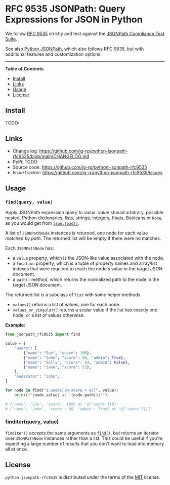 # RFC 9535 JSONPath: Query Expressions for JSON in Python

We follow [RFC 9535](https://datatracker.ietf.org/doc/html/rfc9535) strictly and test against the [JSONPath Compliance Test Suite](https://github.com/jsonpath-standard/jsonpath-compliance-test-suite).

See also [Python JSONPath](https://github.com/jg-rp/python-jsonpath), which also follows RFC 9535, but with additional features and customization options.

---

**Table of Contents**

- [Install](#install)
- [Links](#links)
- [Usage](#usage)
- [License](#license)

## Install

TODO:

## Links

- Change log: https://github.com/jg-rp/python-jsonpath-rfc9535/blob/main/CHANGELOG.md
- PyPi: TODO
- Source code: https://github.com/jg-rp/python-jsonpath-rfc9535
- Issue tracker: https://github.com/jg-rp/python-jsonpath-rfc9535/issues

## Usage

### `find(query, value)`

Apply JSONPath expression _query_ to _value_. _value_ should arbitrary, possible nested, Python dictionaries, lists, strings, integers, floats, Booleans or `None`, as you would get from [`json.load()`](https://docs.python.org/3/library/json.html#json.load).

A list of `JSONPathNode` instances is returned, one node for each value matched by _path_. The returned list will be empty if there were no matches.

Each `JSONPathNode` has:

- a `value` property, which is the JSON-like value associated with the node.
- a `location` property, which is a tuple of property names and array/list indexes that were required to reach the node's value in the target JSON document.
- a `path()` method, which returns the normalized path to the node in the target JSON document.

The returned list is a subclass of `list` with some helper methods.

- `values()` returns a list of values, one for each node.
- `values_or_singular()` returns a scalar value if the list has exactly one node, or a list of values otherwise.

**Example:**

```python
from jsonpath_rfc9535 import find

value = {
    "users": [
        {"name": "Sue", "score": 100},
        {"name": "John", "score": 86, "admin": True},
        {"name": "Sally", "score": 84, "admin": False},
        {"name": "Jane", "score": 55},
    ],
    "moderator": "John",
}

for node in find("$.users[?@.score > 85]", value):
    print(f"{node.value} at '{node.path()}'")

# {'name': 'Sue', 'score': 100} at '$['users'][0]'
# {'name': 'John', 'score': 86, 'admin': True} at '$['users'][1]'
```

### finditer(query, value)

`finditer()` accepts the same arguments as [`find()`](#findquery-value), but returns an iterator over `JSONPathNode` instances rather than a list. This could be useful if you're expecting a large number of results that you don't want to load into memory all at once.

## License

`python-jsonpath-rfc9535` is distributed under the terms of the [MIT](https://spdx.org/licenses/MIT.html) license.

